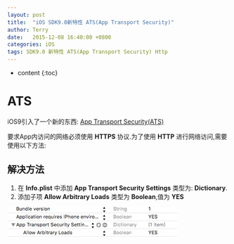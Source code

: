 ```yaml
---
layout: post
title:  "iOS SDK9.0新特性 ATS(App Transport Security)"
author: Terry
date:   2015-12-08 16:40:00 +0800
categories: iOS
tags: SDK9.0 新特性 ATS(App Transport Security) Http
---
```


* content
{:toc}

# ATS

iOS9引入了一个新的东西: [App Transport Security(ATS)](https://developer.apple.com/library/prerelease/ios/releasenotes/General/WhatsNewIniOS/Articles/iOS9.html#//apple_ref/doc/uid/TP40016198-DontLinkElementID_13)

要求App内访问的网络必须使用 **HTTPS** 协议.为了使用 **HTTP** 进行网络访问,需要使用以下方法:






## 解决方法

1. 在 **Info.plist** 中添加 **App Transport Security Settings** 类型为: **Dictionary**.
2. 添加子项 **Allow Arbitrary Loads** 类型为 **Boolean**,值为 **YES** 

![如图所示](/files/420BAA1F-9AEC-4CB5-939D-37A905BEC2B7.png)

